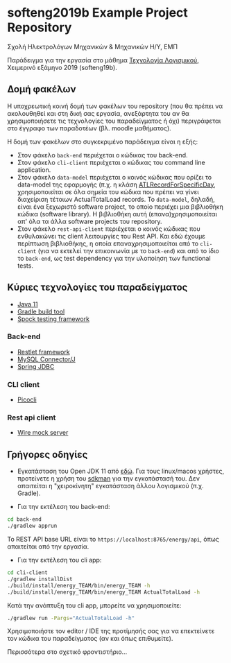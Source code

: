 # softeng2019b Example Project Repository

Σχολή Ηλεκτρολόγων Μηχανικών & Μηχανικών Η/Υ, ΕΜΠ

Παράδειγμα για την εργασία στο μάθημα [Τεχνολογία Λογισμικού](http://courses.softlab.ntua.gr/softeng/2019b/), Χειμερινό εξάμηνο 2019 (softeng19b).

## Δομή φακέλων

Η υποχρεωτική κοινή δομή των φακέλων του repository (που θα πρέπει να ακολουθηθεί και στη δική σας εργασία, ανεξάρτητα του αν θα χρησιμοποιήσετε τις τεχνολογίες του παραδείγματος ή όχι) περιγράφεται στο έγγραφο των παραδοτέων (βλ. moodle μαθήματος). 

Η δομή των φακέλων στο συγκεκριμένο παράδειγμα είναι η εξής:

* Στον φάκελο `back-end` περιέχεται ο κώδικας του back-end.
* Στον φάκελο `cli-client` περιέχεται ο κώδικας του command line application.
* Στον φάκελο `data-model` περιέχεται ο κοινός κώδικας που ορίζει το data-model της εφαρμογής (π.χ. η κλάση [ATLRecordForSpecificDay](data-model/src/main/java/gr/ntua/ece/softeng19b/data/model/ATLRecordForSpecificDay.java), χρησιμοποιείται σε όλα σημεία του κώδικα που πρέπει να γίνει διαχείριση τέτοιων ActualTotalLoad records. To `data-model`, δηλαδή, είναι ένα ξεχωριστό software project, το οποίο περιέχει μια βιβλιοθήκη κώδικα (software library). Η βιβλιοθήκη αυτή (επανα)χρησιμοποιείται απ' όλα τα άλλα software projects του repository.
* Στον φάκελο `rest-api-client` περιέχεται ο κοινός κώδικας που ενθυλακώνει τις client λειτουργίες του Rest API. Και εδώ έχουμε περίπτωση βιβλιοθήκης, η οποία επαναχρησιμοποιείται από το `cli-client` (για να εκτελεί την επικοινωνία με το `back-end`) και από το ίδιο το `back-end`, ως test dependency για την υλοποίηση των functional tests.

## Κύριες τεχνολογίες του παραδείγματος

* [Java 11](https://docs.oracle.com/en/java/javase/11/)
* [Gradle build tool](https://gradle.org/)
* [Spock testing framework](http://spockframework.org/)

### Back-end

* [Restlet framework](https://restlet.talend.com/documentation/tutorials/2.4/overview)
* [MySQL Connector/J](https://dev.mysql.com/doc/connector-j/8.0/en/)
* [Spring JDBC](https://spring.io/guides/gs/relational-data-access/)

### CLI client

* [Picocli](https://picocli.info)

### Rest api client

* [Wire mock server](http://wiremock.org/)

## Γρήγορες οδηγίες

* Εγκατάσταση του Open JDK 11 από [εδώ](https://adoptopenjdk.net/). Για τους linux/macos χρήστες, προτείνετε η χρήση του [sdkman](https://sdkman.io/) για την εγκατάστασή του. Δεν απαιτείται η "χειροκίνητη" εγκατάσταση άλλου λογισμικού (π.χ. Gradle).

* Για την εκτέλεση του back-end:

```bash
cd back-end
./gradlew apprun
```

Το REST API base URL είναι το `https://localhost:8765/energy/api`, όπως απαιτείται από την εργασία. 

* Για την εκτέλεση του cli app:

```bash
cd cli-client
./gradlew installDist
./build/install/energy_TEAM/bin/energy_TEAM -h
./build/install/energy_TEAM/bin/energy_TEAM ActualTotalLoad -h
```

Κατά την ανάπτυξη του cli app, μπορείτε να χρησιμοποιείτε:

```bash
./gradlew run -Pargs="ActualTotalLoad -h"
```

Χρησιμοποιήστε τον editor / IDE της προτίμησής σας για να επεκτείνετε τον κώδικα του παραδείγματος (αν και όπως επιθυμείτε). 

Περισσότερα στο σχετικό φροντιστήριο...
